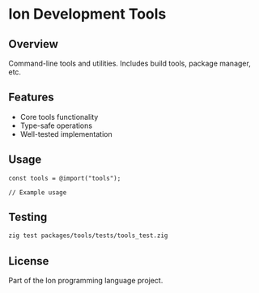 # Ion Development Tools

## Overview

Command-line tools and utilities. Includes build tools, package manager, etc.

## Features

- Core tools functionality
- Type-safe operations
- Well-tested implementation

## Usage

```zig
const tools = @import("tools");

// Example usage
```

## Testing

```bash
zig test packages/tools/tests/tools_test.zig
```

## License

Part of the Ion programming language project.
